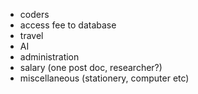 - coders
- access fee to database
- travel 
- AI 
- administration
- salary (one post doc, researcher?)
- miscellaneous (stationery, computer etc)


